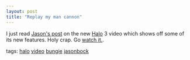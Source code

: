 ```yaml
---
layout: post
title: "Replay my man cannon"
---
```



<p>I just read <a href="http://jasonbock.net/JB/Default.aspx?blog=entry.6c69f58112ac460dacdb1d8155fd987e" target="_blank">Jason's post</a> on the new <a title="Halo" href="http://www.bungie.net" target="_blank">Halo</a> 3 video which shows off some of its new features.  Holy crap.  Go <a href="http://www.youtube.com/watch?v=ZbtKbtuX7fs" target="_blank">watch it.</a>.</p>  
<p class="tags">tags: <a href="http://technorati.com/tag/halo" target="_blank" rel="tag">halo</a> <a href="http://technorati.com/tag/video" target="_blank" rel="tag">video</a> <a href="http://technorati.com/tag/bungie" target="_blank" rel="tag">bungie</a> <a href="http://technorati.com/tag/jasonbock" target="_blank" rel="tag">jasonbock</a>  </p> 
